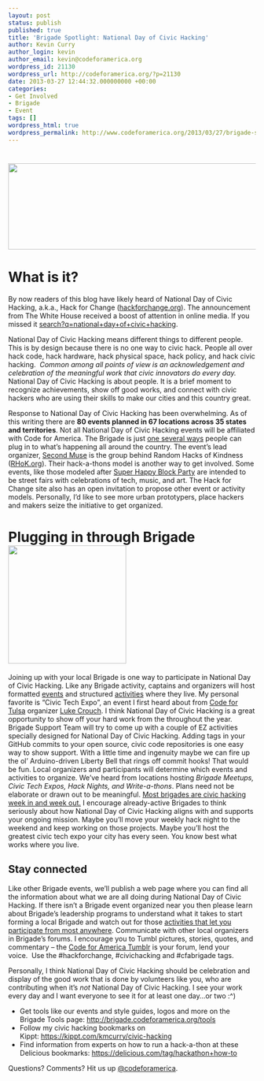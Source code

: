 ```yaml
---
layout: post
status: publish
published: true
title: 'Brigade Spotlight: National Day of Civic Hacking'
author: Kevin Curry
author_login: kevin
author_email: kevin@codeforamerica.org
wordpress_id: 21130
wordpress_url: http://codeforamerica.org/?p=21130
date: 2013-03-27 12:44:32.000000000 +00:00
categories:
- Get Involved
- Brigade
- Event
tags: []
wordpress_html: true
wordpress_permalink: http://www.codeforamerica.org/2013/03/27/brigade-spotlight-national-day-of-civic-hacking/
---
```


<h1><img alt="" height="175" src="http://codeforamerica.org/wp-content/uploads/2013/03/ndoch_banner_2m.png" width="561"/></h1>
<h1>What is it?</h1>
<p>By now readers of this blog have likely heard of National Day of Civic Hacking, a.k.a., Hack for Change (<a href="http://hackforchange.org">hackforchange.org</a>). The announcement from The White House received a boost of attention in online media. If you missed it <a href="https://www.google.com/search?q=national+day+of+civic+hacking">search?q=national+day+of+civic+hacking</a>.</p>
<p>National Day of Civic Hacking means different things to different people. This is by design because there is no one way to civic hack. People all over hack code, hack hardware, hack physical space, hack policy, and hack civic hacking.  <em>Common among all points of view is an acknowledgement and celebration of the meaningful work that civic innovators do every day.</em> National Day of Civic Hacking is about people. It is a brief moment to recognize achievements, show off good works, and connect with civic hackers who are using their skills to make our cities and this country great.</p>
<p>Response to National Day of Civic Hacking has been overwhelming. As of this writing there are <strong>80 events planned in 67 locations across 35 states and territories</strong>. Not all National Day of Civic Hacking events will be affiliated with Code for America. The Brigade is just <a href="http://hackforchange.org/events.html">one several ways</a> people can plug in to what’s happening all around the country. The event’s lead organizer, <a href="http://secondmuse.com">Second Muse</a> is the group behind Random Hacks of Kindness (<a href="http://rhok.org">RHoK.org</a>). Their hack-a-thons model is another way to get involved. Some events, like those modeled after <a href="http://www.superhappy.be/">Super Happy Block Party</a> are intended to be street fairs with celebrations of tech, music, and art. The Hack for Change site also has an open invitation to propose other event or activity models. Personally, I’d like to see more urban prototypers, place hackers and makers seize the initiative to get organized.</p>
<h1>Plugging in through Brigade<img alt="" class="alignright" height="240" src="http://codeforamerica.org/wp-content/uploads/2013/02/brigade_circle.png" width="240"/></h1>
<p>Joining up with your local Brigade is one way to participate in National Day of Civic Hacking. Like any Brigade activity, captains and organizers will host formatted <a href="https://docs.google.com/document/d/16CSiN809nNUksFYiQIpxzxHEhPZRAa_WpGA4DZ9upmc/edit?usp=sharing">events</a> and structured <a href="http://brigade.codeforamerica.org/pages/activities">activities</a> where they live. My personal favorite is “Civic Tech Expo”, an event I first heard about from <a href="http://codefortulsa.org/">Code for Tulsa</a> organizer <a href="http://brigade.codeforamerica.org/members/104">Luke Crouch</a>. I think National Day of Civic Hacking is a great opportunity to show off your hard work from the throughout the year. Brigade Support Team will try to come up with a couple of EZ activities specially designed for National Day of Civic Hacking. Adding tags in your GitHub commits to your open source, civic code repositories is one easy way to show support. With a little time and ingenuity maybe we can fire up the ol’ Arduino-driven Liberty Bell that rings off commit hooks! That would be fun. Local organizers and participants will determine which events and activities to organize. We’ve heard from locations hosting <em>Brigade Meetups, Civic Tech Expos, Hack Nights, and Write-a-thons</em>. Plans need not be elaborate or drawn out to be meaningful. <a href="http://brigade.codeforamerica.org/events">Most brigades are civic hacking week in and week out.</a> I encourage already-active Brigades to think seriously about how National Day of Civic Hacking aligns with and supports your ongoing mission. Maybe you’ll move your weekly hack night to the weekend and keep working on those projects. Maybe you’ll host the greatest civic tech expo your city has every seen. You know best what works where you live.</p>
<h2>Stay connected</h2>
<p>Like other Brigade events, we’ll publish a web page where you can find all the information about what we are all doing during National Day of Civic Hacking. If there isn’t a Brigade event organized near you then please learn about Brigade’s leadership programs to understand what it takes to start forming a local Brigade and watch out for those <a href="http://brigade.codeforamerica.org/pages/opensource">activities that let you participate from most anywhere</a>. Communicate with other local organizers in Brigade’s forums. I encourage you to Tumbl pictures, stories, quotes, and commentary – the <a href="http://codeforamerica.tumblr.com/" target="_blank">Code for America Tumblr</a> is your forum, lend your voice.  Use the #hackforchange, #civichacking and #cfabrigade tags.</p>
<p>Personally, I think National Day of Civic Hacking should be celebration and display of the good work that is done by volunteers like you, who are contributing when it’s <em>not</em> National Day of Civic Hacking. I see your work every day and I want everyone to see it for at least one day…or two :^)</p>
<ul>
<li>Get tools like our events and style guides, logos and more on the Brigade Tools page: <a href="http://brigade.codeforamerica.org/too">http://brigade.codeforamerica.org/tools</a></li>
<li>Follow my civic hacking bookmarks on Kippt: <a href="https://kippt.com/kmcurry/civic-hacking">https://kippt.com/kmcurry/civic-hacking</a></li>
<li>Find information from experts on how to run a hack-a-thon at these Delicious bookmarks: <a href="https://delicious.com/tag/hackathon+how-to">https://delicious.com/tag/hackathon+how-to</a></li>
</ul>
<p>Questions? Comments? Hit us up <a href="http://twitter.com/codeforamerica" target="_blank">@codeforamerica</a>.</p>

